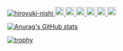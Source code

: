 <p align="left">
  <a href="https://github.com/hiroyuki-nishi/hiroyuki-nishi/">
    <img src="https://komarev.com/ghpvc/?username=hiroyuki-nishi" alt="hiroyuki-nishi" />
  </a>
  <a href="http://twitter.com/hiroyuki-nishi">
    <img height="20" src="https://img.shields.io/twitter/follow/hiroyuki-nishi?label=Twitter&logo=twitter&style=flat" />
  </a>
  <a href="https://github.com/hiroyuki-nishi">
    <img height="20" src="https://img.shields.io/github/followers/hiroyuki-nishi?label=follow&logo=github&style=flat" />
  </a>
  <a href="https://www.reddit.com/user/hiroyuki-nishi">
    <img height="20" src="https://img.shields.io/reddit/user-karma/combined/hiroyuki-nishi?label=Reddit&logo=reddit&style=flat" />
  </a>
  <a href="https://stackoverflow.com/users/5720201/hiroyuki-nishi">
    <img height="20" src="https://img.shields.io/stackexchange/stackoverflow/r/5720201?label=StackOverflow&logo=stack-overflow&style=flat" />
  </a>
  <a href="http://qiita.com/hiroyuki-nishi">
    <img height="20" src="https://qiita-badge.apiapi.app/s/hiroyuki-nishi/posts.svg" />
  </a>
  <//qiita.com/hiroyuki-nishi">
    <img height="20" src="https://qiita-badge.apiapi.app/s/hiroyuki-nishi/contributions.svg" />
  </a>
</p>

<!-- score  -->
[![Anurag's GitHub stats](https://github-readme-stats.vercel.app/api?username=hiroyuki-nishi)](https://github.com/anuraghazra/github-readme-stats)

<!--  trophy  -->
[![trophy](https://github-profile-trophy.vercel.app/?username=hiroyuki-nishi&theme=onedark)](https://github.com/ryo-ma/github-profile-trophy)
